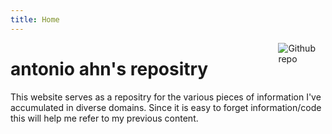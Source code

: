 ```yaml
---
title: Home
---
```


[<img src="https://simpleicons.org/icons/github.svg" style="max-width:15%;min-width:40px;float:right;" alt="Github repo" />](https://github.com/yihui/hugo-xmin)

# antonio ahn's repositry

This website serves as a repositry for the various pieces of information I've accumulated in diverse domains. Since it is easy to forget information/code this will help me refer to my previous content. 
